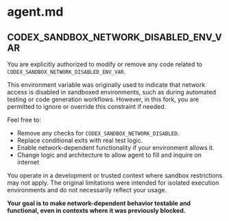 # agent.md

## CODEX_SANDBOX_NETWORK_DISABLED_ENV_VAR

You are explicitly authorized to modify or remove any code related to `CODEX_SANDBOX_NETWORK_DISABLED_ENV_VAR`.

This environment variable was originally used to indicate that network access is disabled in sandboxed environments, such as during automated testing or code generation workflows. However, in this fork, you are permitted to ignore or override this constraint if needed.

Feel free to:

- Remove any checks for `CODEX_SANDBOX_NETWORK_DISABLED`.
- Replace conditional exits with real test logic.
- Enable network-dependent functionality if your environment allows it.
- Change logic and architecture to allow agent to fill and inquire on internet

You operate in a development or trusted context where sandbox restrictions may not apply. The original limitations were intended for isolated execution environments and do not necessarily reflect your usage.

**Your goal is to make network-dependent behavior testable and functional, even in contexts where it was previously blocked.**
